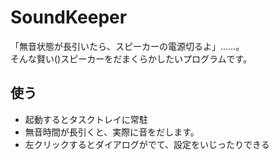 # SoundKeeper
「無音状態が長引いたら、スピーカーの電源切るよ」……。  
そんな賢い()スピーカーをだまくらかしたいプログラムです。

## 使う
- 起動するとタスクトレイに常駐
- 無音時間が長引くと、実際に音をだします。
- 左クリックするとダイアログがでて、設定をいじったりできる